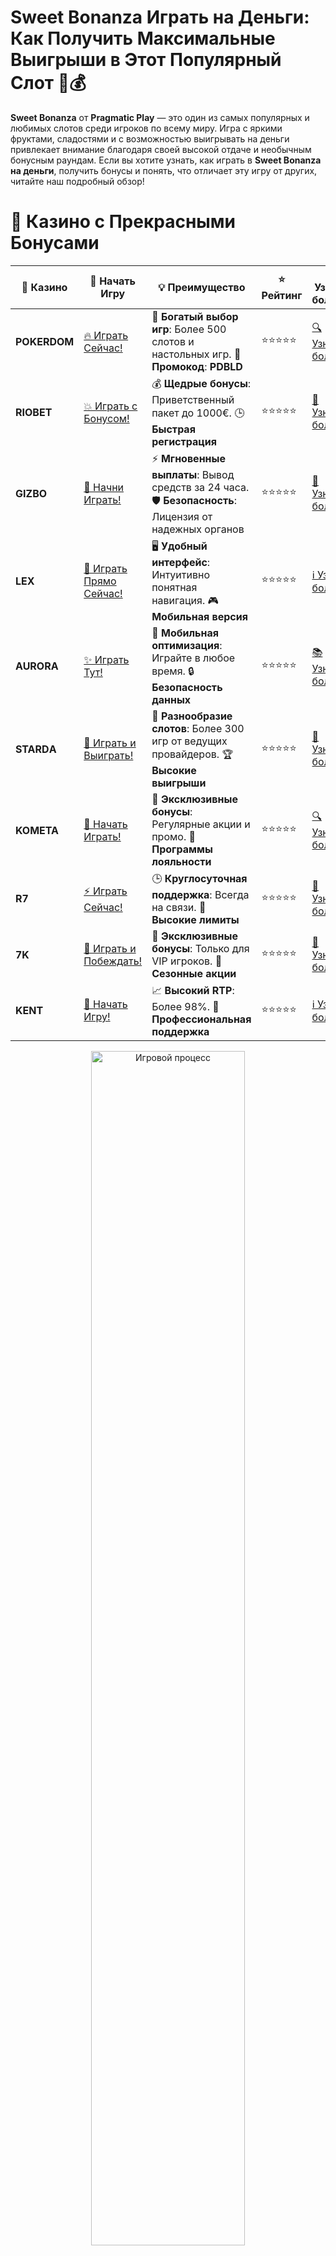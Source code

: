 # **Sweet Bonanza Играть на Деньги: Как Получить Максимальные Выигрыши в Этот Популярный Слот 🍬💰**

**Sweet Bonanza** от **Pragmatic Play** — это один из самых популярных и любимых слотов среди игроков по всему миру. Игра с яркими фруктами, сладостями и с возможностью выигрывать на деньги привлекает внимание благодаря своей высокой отдаче и необычным бонусным раундам. Если вы хотите узнать, как играть в **Sweet Bonanza на деньги**, получить бонусы и понять, что отличает эту игру от других, читайте наш подробный обзор!

# 🌟 Казино с Прекрасными Бонусами

| 🎲 **Казино** | 🔗 **Начать Игру** | 💡 **Преимущество** | ⭐ **Рейтинг** | 🔗 **Узнать больше** | 🆕 **Новая информация** |
|--------------|---------------------|---------------------|----------------|----------------------|-------------------------|
| **POKERDOM**  | [🔥 Играть Сейчас!](https://brandplay.link/4k77v2yx) | 🎉 **Богатый выбор игр**: Более 500 слотов и настольных игр. 🎁 **Промокод**: **PDBLD** | ⭐⭐⭐⭐⭐ | [🔍 Узнать больше](https://brandplay.link/4k77v2yx) | 🏆 **Победители турниров** получают эксклюзивные подарки! |
| **RIOBET**    | [💥 Играть с Бонусом!](https://brandplay.link/7xBLTPyj) | 💰 **Щедрые бонусы**: Приветственный пакет до 1000€. 🕒 **Быстрая регистрация** | ⭐⭐⭐⭐⭐ | [📖 Узнать больше](https://brandplay.link/7xBLTPyj) | 💬 **Поддержка 24/7** для комфортной игры в любое время! |
| **GIZBO**     | [🚀 Начни Играть!](https://brandplay.link/bprXw4YV) | ⚡ **Мгновенные выплаты**: Вывод средств за 24 часа. 🛡️ **Безопасность**: Лицензия от надежных органов | ⭐⭐⭐⭐⭐ | [📝 Узнать больше](https://brandplay.link/bprXw4YV) | 🔒 **SSL-шифрование** для максимальной безопасности данных игроков. |
| **LEX**       | [💎 Играть Прямо Сейчас!](https://brandplay.link/zW4hdDFV) | 🖥️ **Удобный интерфейс**: Интуитивно понятная навигация. 🎮 **Мобильная версия** | ⭐⭐⭐⭐⭐ | [ℹ️ Узнать больше](https://brandplay.link/zW4hdDFV) | 📱 **Поддержка всех мобильных устройств** для удобства игры в любом месте. |
| **AURORA**    | [✨ Играть Тут!](https://10trafic-stat2.com/click/668546556bcc6313411604bd/6766/13032/subaccount) | 📱 **Мобильная оптимизация**: Играйте в любое время. 🔒 **Безопасность данных** | ⭐⭐⭐⭐⭐ | [📚 Узнать больше](https://10trafic-stat2.com/click/668546556bcc6313411604bd/6766/13032/subaccount) | 🌍 **Международная лицензия** на деятельность в разных странах. |
| **STARDА**    | [🎉 Играть и Выиграть!](https://brandplay.link/fB7xwRFL) | 🎰 **Разнообразие слотов**: Более 300 игр от ведущих провайдеров. 🏆 **Высокие выигрыши** | ⭐⭐⭐⭐⭐ | [🔎 Узнать больше](https://brandplay.link/fB7xwRFL) | 🎉 **Ежемесячные турниры** с крупными призами! |
| **KOMETA**    | [🎁 Начать Играть!](https://brandplay.link/8ZymQJV8) | 🎁 **Эксклюзивные бонусы**: Регулярные акции и промо. 🔄 **Программы лояльности** | ⭐⭐⭐⭐⭐ | [🔍 Узнать больше](https://brandplay.link/8ZymQJV8) | 🌟 **Персонализированные предложения** для долгосрочных игроков. |
| **R7**        | [⚡ Играть Сейчас!](https://brandplay.link/bMd3Yjsw) | 🕒 **Круглосуточная поддержка**: Всегда на связи. 💸 **Высокие лимиты** | ⭐⭐⭐⭐⭐ | [📖 Узнать больше](https://brandplay.link/bMd3Yjsw) | 🎯 **Рейтинг игроков** для лучших участников. |
| **7K**        | [🎯 Играть и Побеждать!](https://brandplay.link/BvQyFShp) | 🌟 **Эксклюзивные бонусы**: Только для VIP игроков. 🎉 **Сезонные акции** | ⭐⭐⭐⭐⭐ | [📝 Узнать больше](https://brandplay.link/BvQyFShp) | 🥇 **Особые привилегии** для постоянных игроков. |
| **KENT**      | [🔑 Начать Игру!](https://brandplay.link/Fv2WP3js) | 📈 **Высокий RTP**: Более 98%. 💼 **Профессиональная поддержка** | ⭐⭐⭐⭐⭐ | [ℹ️ Узнать больше](https://brandplay.link/Fv2WP3js) | 💬 **Поддержка на нескольких языках** для удобства игроков. |

<div align="center"> <img src="https://i.pinimg.com/originals/1d/b3/25/1db325483acbe642c6d4e6fdd73a4988.gif" alt="Игровой процесс" width="70%"> </div>
---

# 🚀 Быстрые Выигрыши и Поддержка

| 🎲 **Казино** | 🔗 **Начать Игру** | 💡 **Преимущество** | ⭐ **Рейтинг** | 🔗 **Узнать больше** | 🆕 **Новая информация** |
|--------------|---------------------|---------------------|----------------|----------------------|-------------------------|
| **GAMA**      | [🎯 Играть Прямо Сейчас!](https://brandplay.link/j6NMKsDz) | 🔍 **Интуитивный интерфейс**: Легкость использования. 🏅 **Престижные турниры** | ⭐⭐⭐⭐☆ | [🔎 Узнать больше](https://brandplay.link/j6NMKsDz) | 🏆 **Турниры с большими призами** каждый месяц. |
| **ONION**     | [💥 Играть и Выигрывать!](https://brandplay.link/zBGRVpQ9) | 🤑 **Низкие ставки**: Идеально для начинающих. 🔄 **Быстрые выводы** | ⭐⭐⭐⭐☆ | [🔍 Узнать больше](https://brandplay.link/zBGRVpQ9) | 🎮 **Казино для новичков** с простыми правилами. |
| **ЧЕМПИОН**   | [🏅 Играть в Турнире!](https://temon-gter.cfd/go/lRq?p80412p304504pcc44t17455) | 🏅 **Лояльная программа**: Награды за активность. 🎁 **Ежемесячные бонусы** | ⭐⭐⭐⭐☆ | [📖 Узнать больше](https://temon-gter.cfd/go/lRq?p80412p304504pcc44t17455) | 🥇 **Турниры и лояльность** — каждый шаг вознаграждается. |
| **VAVADA**    | [🚀 Играть Без Ожидания!](https://vavadapartner.pro/?promo=ea5c9275-6854-4505-94fc-95ab18221945-linkb2) | 🚀 **Быстрая регистрация**: Начните играть мгновенно. 🔐 **Безопасные транзакции** | ⭐⭐⭐⭐☆ | [📝 Узнать больше](https://vavadapartner.pro/?promo=ea5c9275-6854-4505-94fc-95ab18221945-linkb2) | 🏆 **Программа для новых игроков** с бонусами за регистрацию. |
| **FRIENDS**   | [🎉 Играть и Развлекаться!](https://gofriends.mba/linkb2) | 🤝 **Социальные игры**: Играйте с друзьями. 🌐 **Мультиплатформенность** | ⭐⭐⭐⭐☆ | [ℹ️ Узнать больше](https://gofriends.mba/linkb2) | 🎮 **Играйте с друзьями** и зарабатывайте бонусы за совместные действия. |
| **1WIN**      | [⚡ Играть и Выигрывать!](https://brandplay.link/smXVpBbG) | 🏆 **Спортивные ставки**: Широкий выбор видов спорта. 💵 **Высокие коэффициенты** | ⭐⭐⭐⭐☆ | [📚 Узнать больше](https://brandplay.link/smXVpBbG) | ⚽ **Бонусы на спортивные ставки** для активных игроков. |
| **DRIP**      | [💥 Играть Сразу!](https://drp-ircp01.com/c07e6a3db) | 🌐 **Инновационные игры**: Новейшие игровые технологии. 🛡️ **Высокая безопасность** | ⭐⭐⭐⭐☆ | [🔎 Узнать больше](https://drp-ircp01.com/c07e6a3db) | 🔧 **Инновационные функции** для удобства игры. |
| **JOYCASINO** | [🎰 Играть И Побеждать!](https://rpc30.call2me.pro/?/ru/registration?apkpop=0&partner=p24970p3291217pc98f) | 🎁 **Приятные бонусы**: Ежедневные акции и подарки. 🕹️ **Разнообразие игр** | ⭐⭐⭐⭐☆ | [🔍 Узнать больше](https://rpc30.call2me.pro/?/ru/registration?apkpop=0&partner=p24970p3291217pc98f) | 🎉 **Щедрые фриспины** для новых игроков. |
| **PLAYFORTUNA** | [🔥 Играть С Бонусом!](https://fortunapromo.net/alt/playfortuna/registration?0dc4a9362a71feb7e3f165fb8e766f70) | 🎉 **Регулярные акции**: Бонусы, фриспины и многое другое. 🏅 **Турниры** | ⭐⭐⭐⭐☆ | [📚 Узнать больше](https://fortunapromo.net/alt/playfortuna/registration?0dc4a9362a71feb7e3f165fb8e766f70) | 🎯 **Выгодные предложения** на популярные игры. |
| **SYKAA**     | [💸 Играть Сейчас!](https://s-two-way.com/?source=linkb2&pid=30697) | 💸 **Доступные ставки**: Идеально для новичков. 🎁 **Щедрые бонусы** | ⭐⭐⭐⭐☆ | [🔍 Узнать больше](https://s-two-way.com/?source=linkb2&pid=30697) | 💥 **Акции с большими бонусами** для новичков и опытных игроков. |

<div align="center"> <img src="https://schaeffers-cdn.s3.amazonaws.com/images/default-source/schaeffers-cdn-images/default-images/sectors/bigstock-casino-gambling-concept-with-f-369012793.jpg?sfvrsn=493ad806_4" alt="Игровой процесс" width="70%"> </div>
---

# 💸 Казино с Привлекательными Программами Лояльности

| 🎲 **Казино** | 🔗 **Начать Игру** | 💡 **Преимущество** | ⭐ **Рейтинг** | 🔗 **Узнать больше** | 🆕 **Новая информация** |
|--------------|---------------------|---------------------|----------------|----------------------|-------------------------|
| **KOMETA**    | [🎯 Начни Играть!](https://brandplay.link/8ZymQJV8) | 🎁 **Эксклюзивные бонусы**: Регулярные акции и промо. 🔄 **Программы лояльности** | ⭐⭐⭐⭐⭐ | [🔍 Узнать больше](https://brandplay.link/8ZymQJV8) | 🌟 **Персонализированные предложения** для долгосрочных игроков. |
| **1Xslots**   | [🏅 Играть Прямо Сейчас!](https://brandplay.link/hSB1khtr) | 🎉 **Множество акций**: Еженедельные бонусы и турниры. 🛡️ **Безопасность** | ⭐⭐⭐⭐⭐ | [📚 Узнать больше](https://brandplay.link/hSB1khtr) | 🏅 **Награды за активность**: участники программы лояльности получают специальные привилегии. |
| **R7**        | [🚀 Играть Сейчас!](https://brandplay.link/bMd3Yjsw) | 🕒 **Круглосуточная поддержка**: Всегда на связи. 💸 **Высокие лимиты** | ⭐⭐⭐⭐⭐ | [📖 Узнать больше](https://brandplay.link/bMd3Yjsw) | 💬 **VIP-поддержка** для постоянных игроков с приоритетом. |

<div align="center"> <img src="https://i.pinimg.com/originals/1d/b3/25/1db325483acbe642c6d4e6fdd73a4988.gif" alt="Игровой процесс" width="70%"> </div>
---

## Описание Игры **Sweet Bonanza** 🍭🍒

**Sweet Bonanza** — это видеослот с 6 барабанами и 5 рядами, который использует систему **Tumble** и имеет **cluster pays** — выигрыши выпадают не по фиксированным линиям, а при образовании групп одинаковых символов. В этой игре главными символами являются различные сладости: конфеты, фруктовые угощения и другие десерты, которые идеально подходят для любителей ярких и красочных игр.

### Особенности Игры **Sweet Bonanza**:

- **Tumble-Режим**: После каждого выигрыша символы, образующие выигрышную комбинацию, исчезают, освобождая место для новых символов. Это дает шанс на дополнительные выигрыши в одном вращении.

- **Бонусные Фриспины**: Если вам удастся собрать 4 или более символов **Scatter** (разноцветные конфеты), активируется бонусный раунд с бесплатными вращениями, где множители выигрышей могут значительно увеличиться.

- **Множитель**: Во время бесплатных вращений могут выпадать множители от 2x до 100x, что позволяет увеличить выигрыш в несколько раз.

- **Визуальная и Звуковая Атмосфера**: Яркая и веселая графика в стиле конфет и сладких угощений делает игру очень привлекательной. Звуковые эффекты усиливают атмосферу праздника и ожидания выигрыша.

## Как Играть в **Sweet Bonanza на Деньги**? 🎰💸

Игра **Sweet Bonanza** очень проста в освоении, и даже новички смогут быстро разобраться в правилах и особенностях слота. Вот как начать:

1. **Выбор ставки**: Перед тем как начать вращать барабаны, выберите размер своей ставки. Ставки варьируются от минимальных до более высоких, что позволяет выбирать сумму по вашему бюджету.

2. **Запуск барабанов**: Нажмите на кнопку **Spin**, чтобы начать вращение барабанов. Чтобы получить выигрыш, вам нужно собрать 8 или больше одинаковых символов в группе, расположенную по горизонтали или вертикали.

3. **Бонусные символы**: Обратите внимание на символы **Scatter** и **Candy Bomb**, так как они активируют бесплатные вращения и могут принести множители, которые значительно увеличат ваш выигрыш.

4. **Риск-игра**: Если хотите добавить больше азарта, используйте функцию **"Gamble"** после каждого выигрыша, чтобы удвоить его или попытаться увеличить.

## Почему Стоит Играть в **Sweet Bonanza на Деньги**? 💥🍀

**Sweet Bonanza** — это не просто слот с яркой графикой, но и с большим потенциалом для выигрыша. Вот несколько причин, почему стоит попробовать эту игру:

1. **Простота и Увлекательность**: Игра имеет понятные правила и не требует особых навыков для начала. Вы сможете быстро приступить к игре, наслаждаясь захватывающим процессом.

2. **Множители и Бонусы**: Множители и бонусные фриспины позволяют значительно увеличивать ваш выигрыш. В бонусных раундах можно выиграть гораздо больше, чем в обычных вращениях.

3. **Высокая Волатильность**: **Sweet Bonanza** имеет высокую волатильность, что значит, что выигрыш может быть не таким частым, но зато весьма крупным. Это привлекает игроков, которые любят риск и стремятся к большим выплатам.

4. **Доступность на Мобильных Устройствах**: Вы можете играть в **Sweet Bonanza** не только на компьютере, но и на мобильных устройствах. Игра адаптирована для всех типов экранов, и вы сможете наслаждаться ею в любое время и в любом месте.

## Где Играть в **Sweet Bonanza на Деньги**? 💳🎲

Для того чтобы насладиться игрой в **Sweet Bonanza на деньги**, выберите одно из лицензированных онлайн-казино, которые предлагают этот слот. Вот несколько проверенных и популярных казино, где вы можете начать играть:

### 1. **Pokerdom** 🎰💎

**Pokerdom** — это одно из лучших лицензированных онлайн-казино, где доступна игра в **Sweet Bonanza**. Казино предоставляет быстрые и безопасные способы пополнения счета и вывода средств, а также предлагает щедрые бонусы для новичков.

#### Плюсы:
- Лицензированное казино
- Множество игр от ведущих провайдеров
- Быстрая регистрация и вывод средств

### 2. **Riobet** 🏅💰

**Riobet** — это надежное онлайн-казино, в котором можно играть на деньги в **Sweet Bonanza**. Казино предлагает разнообразные способы оплаты и поддерживает русскоязычных игроков.

#### Плюсы:
- Безопасность и защита данных
- Большое количество бонусов и акций
- Отличная репутация среди игроков

### 3. **Gizbo** 🌟💸

**Gizbo** — это современное онлайн-казино, которое предлагает широкий выбор слотов, включая **Sweet Bonanza**. Казино привлекает игроков удобным интерфейсом и привлекательными условиями для новичков.

#### Плюсы:
- Доступно для игроков из России и СНГ
- Отличная мобильная версия
- Прозрачные условия и честные выплаты

## Заключение 🎯💥

**Sweet Bonanza** — это великолепный слот, который сочетает простоту и захватывающие бонусы. Высокая волатильность и наличие множителей делают его привлекательным для игроков, которые ищут большие выигрыши. Если вы хотите попробовать свои силы и сыграть в **Sweet Bonanza на деньги**, выберите одно из проверенных онлайн-казино, таких как **Pokerdom**, **Riobet** или **Gizbo**. Удачи в игре! 🎉🎰
